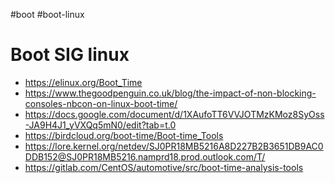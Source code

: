#boot
#boot-linux

# Boot SIG linux

- https://elinux.org/Boot_Time
- https://www.thegoodpenguin.co.uk/blog/the-impact-of-non-blocking-consoles-nbcon-on-linux-boot-time/
- https://docs.google.com/document/d/1XAufoTT6VVJOTMzKMoz8SyOss-JA9H4J1_yVXQq5mN0/edit?tab=t.0
- https://birdcloud.org/boot-time/Boot-time_Tools
- https://lore.kernel.org/netdev/SJ0PR18MB5216A8D227B2B3651DB9AC0DDB152@SJ0PR18MB5216.namprd18.prod.outlook.com/T/
- https://gitlab.com/CentOS/automotive/src/boot-time-analysis-tools
